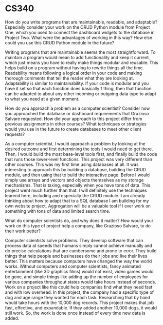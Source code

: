 # CS340
How do you write programs that are maintainable, readable, and adaptable? Especially consider your work on the CRUD Python module from Project One, which you used to connect the dashboard widgets to the database in Project Two. What were the advantages of working in this way? How else could you use this CRUD Python module in the future?

Writing programs that are maintainable seems the most straightforward. To maintain a program would mean to add functionality and keep it current, which just means you have to really make things modular and reusable. This helps build on a program without having to rewrite things all the time. Readability means following a logical order in your code and making thorough comments that tell the reader what they are looking at. Adaptability is similar to maintainability. If your code is modular and you have it set so that each function does basically 1 thing, then that function can be adapted to about any other incoming or outgoing data type to adapt to what you need at a given moment.

How do you approach a problem as a computer scientist? Consider how you approached the database or dashboard requirements that Grazioso Salvare requested. How did your approach to this project differ from previous assignments in other courses? What techniques or strategies would you use in the future to create databases to meet other client requests?

As a computer scientist, I would approach a problem by looking at the desired outcome and first determining the tools I would need to get there. Then, I would build the most base-level tools first, and finally build the code that runs those lower-level functions. This project was very different than other courses. This was my first time using databases at all. It was interesting to approach this by building a database, building the CRUD module, and then using that to build the interactive page. Before I would simply use arrays and vectors and objects themselves as my storage mechanisms. That is taxing, especially when you have tons of data. This project went much further than that. I will definitely use the techniques learend here, including and especially the CRUD module. I am already thinking about how to adapt that to a SQL database I am building for my own website project. Aggregation will be a valuable tool if I ever work on something with tons of data and limited search time.

What do computer scientists do, and why does it matter? How would your work on this type of project help a company, like Grazioso Salvare, to do their work better?

Computer scientists solve problems. They develop software that can process data at speeds that humans simply cannot achieve manually and do precise calculations that are cumbersome and prone to error. They build things that help people and businesses do their jobs and live their lives better. This matters because computers have changed the way the world works. Without computers and computer scientists, fancy animated entertainment (like 3D graphics films) would not exist, video games would be gone, and simple things like adding up the number of employees for various companies throughout states would take hours instead of seconds. Work on a project like this could help companies find what they need fast and with low overhead. In this project, the company had a specific type of dog and age range they wanted for each task. Researching that by hand would take hours with the 10,000 dog records. This project makes that job fast, effective, and expandable. If they added another 10,000 dogs, it would still work. So, the work is done once instead of every time new data is added.
